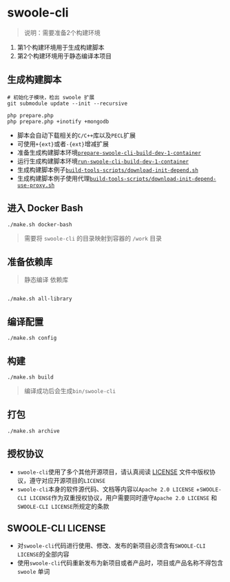 # swoole-cli

> 说明：需要准备2个构建环境

1. 第1个构建环境用于生成构建脚本
1. 第2个构建环境用于静态编译本项目

## 生成构建脚本

```shell
# 初始化子模块，检出 swoole 扩展
git submodule update --init --recursive

php prepare.php
php prepare.php +inotify +mongodb

```

* 脚本会自动下载相关的`C/C++`库以及`PECL`扩展
* 可使用`+{ext}`或者`-{ext}`增减扩展
* 准备生成构建脚本环境[`prepare-swoole-cli-build-dev-1-container`](build-tools-scripts/prepare-swoole-cli-build-dev-1-container.sh)
* 运行生成构建脚本环境[`run-swoole-cli-build-dev-1-container`](build-tools-scripts/run-swoole-cli-build-dev-1-container)
* 生成构建脚本例子[`build-tools-scripts/download-init-depend.sh`](build-tools-scripts/download-init-depend.sh)
* 生成构建脚本例子使用代理[`build-tools-scripts/download-init-depend-use-proxy.sh`](build-tools-scripts/download-init-depend-use-proxy.sh)

## 进入 Docker Bash

```shell
./make.sh docker-bash
```

> 需要将 `swoole-cli` 的目录映射到容器的 `/work` 目录

## 准备依赖库

> 静态编译 依赖库

```shell

./make.sh all-library

```

## 编译配置

```shell
./make.sh config
```

## 构建

```shell
./make.sh build
```

> 编译成功后会生成`bin/swoole-cli`

## 打包

```shell
./make.sh archive
```

## 授权协议

* `swoole-cli`使用了多个其他开源项目，请认真阅读 [LICENSE](bin/LICENSE)
  文件中版权协议，遵守对应开源项目的`LICENSE`
* `swoole-cli`本身的软件源代码、文档等内容以`Apache 2.0 LICENSE`
  +`SWOOLE-CLI LICENSE`作为双重授权协议，用户需要同时遵守`Apache 2.0 LICENSE`
  和`SWOOLE-CLI LICENSE`所规定的条款

## SWOOLE-CLI LICENSE

* 对`swoole-cli`代码进行使用、修改、发布的新项目必须含有`SWOOLE-CLI LICENSE`的全部内容
* 使用`swoole-cli`代码重新发布为新项目或者产品时，项目或产品名称不得包含`swoole`
  单词
